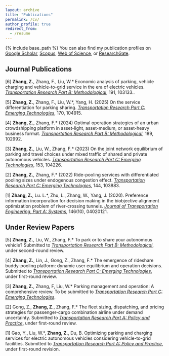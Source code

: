 ```yaml
---
layout: archive
title: "Publications"
permalink: /cv/
author_profile: true
redirect_from:
  - /resume
---
```

{% include base_path %}
You can also find my publication profiles on [Google Scholar](https://scholar.google.com/citations?user=5PQtFDIAAAAJ&hl=zh-CN&oi=ao), [Scopus](https://www-scopus-com.eproxy.lib.hku.hk/authid/detail.uri?authorId=57407113300), [Web of Science](https://www.webofscience.com/wos/author/record/LIC-6662-2024), or [ResearchGate](https://www.researchgate.net/profile/Zhuoye-Zhang).

Journal Publications
------
[6] **Zhang, Z.**, Zhang, F., Liu, W.\* Economic analysis of parking, vehicle charging and vehicle-to-grid
service in the era of electric vehicles. *<u>Transportation Research Part B: Methodological</u>*, 191, 103133..

[5] **Zhang, Z.**, Zhang, F., Liu, W.\*, Yang, H. (2025) On the service differentiation for parking sharing. *<u>Transportation Research Part C: Emerging Technologies</u>*, 170, 104915.

[4] **Zhang, Z.**, Zhang, F.\* (2024) Optimal operation strategies of an urban crowdshipping platform in
asset-light, asset-medium, or asset-heavy business format. *<u>Transportation Research Part B: Methodological</u>*, 189, 102992.

[3] **Zhang, Z.**, Liu, W., Zhang, F.\* (2023) On the joint network equilibrium of parking and travel
choices under mixed traffic of shared and private autonomous vehicles. *<u>Transportation Research Part
C: Emerging Technologies</u>*, 153, 104226.

[2] **Zhang, Z.**, Zhang, F.\* (2022) Ride-pooling services with differentiated pooling sizes under endogenous
congestion effect. *<u>Transportation Research Part C: Emerging Technologies</u>*, 144, 103883.

[1] **Zhang, Z.**, Lu. L.\*, Zhu, L., Zhang, W., Yang, J. (2020). Preference information incorporation for
decision making in the biobjective alignment optimization problem of river-crossing tunnels. *<u>Journal
of Transportation Engineering, Part A: Systems</u>*, 146(10), 04020121.


Under Review Papers
------
[5] **Zhang, Z.**, Liu, W., Zhang, F.\* To park or to share your autonomous vehicle? Submitted to *<u>Transportation
Research Part B: Methodological</u>*, under second-round review.

[4] **Zhang, Z.**, Lin, J., Gong, Z., Zhang, F.\* The emergence of rideshare buddy-pooling platform: dynamic user
equilibrium and operation decisions. Submitted to *<u>Transportation Research Part C: Emerging
Technologies</u>*, under first-round review.

[3] **Zhang, Z.**, Zhang, F, Liu, W.\* Parking management and operation: A comprehensive review. To be
submitted to *<u>Transportation Research Part C: Emerging Technologies</u>*.

[2] Gong, Z., **Zhang, Z.**, Zhang, F.\* The fleet sizing, dispatching, and pricing strategies for passenger-cargo combination airline under demand uncertainty. Submitted to *<u>Transportation Research Part A: Policy and Practice</u>*, under first-round review.

[1] Gao, Y., Liu, W.\*, **Zhang, Z.**, Du, B. Optimizing parking and charging services for electric autonomous
vehicles considering vehicle-to-grid facilities. Submitted to *<u>Transportation Research Part A:
Policy and Practice</u>*, under first-round revision.



